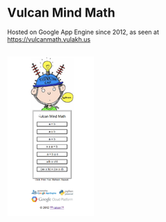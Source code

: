 # Vulcan Mind Math
 
Hosted on Google App Engine since 2012, as seen at https://vulcanmath.vulakh.us<br><br>

<img src=https://raw.githubusercontent.com/999Vulcan/VulcanMath/main/Screenshot.png width=200>
